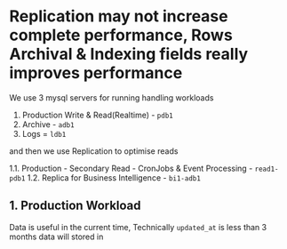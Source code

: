 # Replication may not increase complete performance, Rows Archival & Indexing fields really improves performance

We use 3 mysql servers for running handling workloads

1. Production Write & Read(Realtime) - `pdb1`
2. Archive - `adb1`
3. Logs = `ldb1`

and then we use Replication to optimise reads

1.1. Production - Secondary Read - CronJobs & Event Processing - `read1-pdb1`
1.2. Replica for Business Intelligence - `bi1-adb1`


## 1. Production Workload

Data is useful in the current time, Technically `updated_at` is less than 3 months data will stored in 
